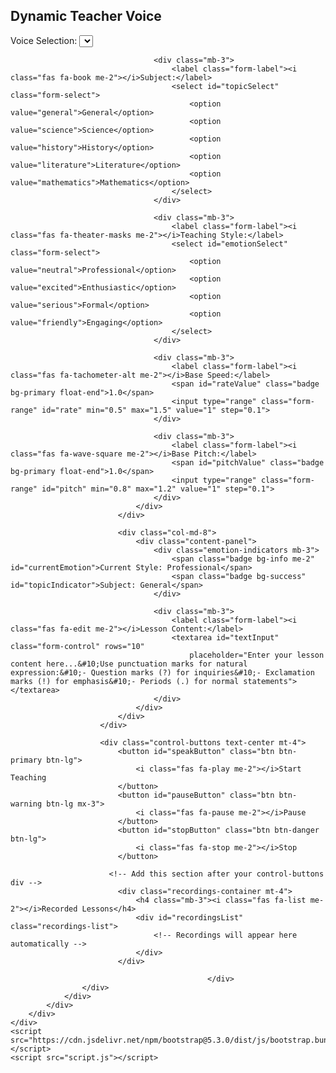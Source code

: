 <!DOCTYPE html>
<html lang="en">
<head>
    <meta charset="UTF-8">
    <meta name="viewport" content="width=device-width, initial-scale=1.0">
    <title>Dynamic Teacher Voice Assistant</title>
    <link href="https://cdn.jsdelivr.net/npm/bootstrap@5.3.0/dist/css/bootstrap.min.css" rel="stylesheet">
    <link href="https://cdnjs.cloudflare.com/ajax/libs/font-awesome/6.0.0/css/all.min.css" rel="stylesheet">
    <link href="style.css" rel="stylesheet">
</head>
<body>
    <div class="container py-4">
        <div class="row justify-content-center">
            <div class="col-md-10">
                <div class="card main-card">
                    <div class="card-header">
                        <h2><i class="fas fa-chalkboard-teacher me-2"></i>Dynamic Teacher Voice</h2>
                    </div>
                    <div class="card-body">
                        <div class="row">
                            <div class="col-md-4">
                                <div class="control-panel">
                                    <div class="mb-3">
                                        <label class="form-label"><i class="fas fa-microphone me-2"></i>Voice Selection:</label>
                                        <select id="voiceSelect" class="form-select"></select>
                                    </div>
                                    
                                    <div class="mb-3">
                                        <label class="form-label"><i class="fas fa-book me-2"></i>Subject:</label>
                                        <select id="topicSelect" class="form-select">
                                            <option value="general">General</option>
                                            <option value="science">Science</option>
                                            <option value="history">History</option>
                                            <option value="literature">Literature</option>
                                            <option value="mathematics">Mathematics</option>
                                        </select>
                                    </div>

                                    <div class="mb-3">
                                        <label class="form-label"><i class="fas fa-theater-masks me-2"></i>Teaching Style:</label>
                                        <select id="emotionSelect" class="form-select">
                                            <option value="neutral">Professional</option>
                                            <option value="excited">Enthusiastic</option>
                                            <option value="serious">Formal</option>
                                            <option value="friendly">Engaging</option>
                                        </select>
                                    </div>

                                    <div class="mb-3">
                                        <label class="form-label"><i class="fas fa-tachometer-alt me-2"></i>Base Speed:</label>
                                        <span id="rateValue" class="badge bg-primary float-end">1.0</span>
                                        <input type="range" class="form-range" id="rate" min="0.5" max="1.5" value="1" step="0.1">
                                    </div>

                                    <div class="mb-3">
                                        <label class="form-label"><i class="fas fa-wave-square me-2"></i>Base Pitch:</label>
                                        <span id="pitchValue" class="badge bg-primary float-end">1.0</span>
                                        <input type="range" class="form-range" id="pitch" min="0.8" max="1.2" value="1" step="0.1">
                                    </div>
                                </div>
                            </div>
                            
                            <div class="col-md-8">
                                <div class="content-panel">
                                    <div class="emotion-indicators mb-3">
                                        <span class="badge bg-info me-2" id="currentEmotion">Current Style: Professional</span>
                                        <span class="badge bg-success" id="topicIndicator">Subject: General</span>
                                    </div>
                                    
                                    <div class="mb-3">
                                        <label class="form-label"><i class="fas fa-edit me-2"></i>Lesson Content:</label>
                                        <textarea id="textInput" class="form-control" rows="10" 
                                            placeholder="Enter your lesson content here...&#10;Use punctuation marks for natural expression:&#10;- Question marks (?) for inquiries&#10;- Exclamation marks (!) for emphasis&#10;- Periods (.) for normal statements"></textarea>
                                    </div>
                                </div>
                            </div>
                        </div>

                        <div class="control-buttons text-center mt-4">
                            <button id="speakButton" class="btn btn-primary btn-lg">
                                <i class="fas fa-play me-2"></i>Start Teaching
                            </button>
                            <button id="pauseButton" class="btn btn-warning btn-lg mx-3">
                                <i class="fas fa-pause me-2"></i>Pause
                            </button>
                            <button id="stopButton" class="btn btn-danger btn-lg">
                                <i class="fas fa-stop me-2"></i>Stop
                            </button>
                           
                          <!-- Add this section after your control-buttons div -->
                            <div class="recordings-container mt-4">
                                <h4 class="mb-3"><i class="fas fa-list me-2"></i>Recorded Lessons</h4>
                                <div id="recordingsList" class="recordings-list">
                                    <!-- Recordings will appear here automatically -->
                                </div>
                            </div>

                                                </div>
                    </div>
                </div>
            </div>
        </div>
    </div>
    <script src="https://cdn.jsdelivr.net/npm/bootstrap@5.3.0/dist/js/bootstrap.bundle.min.js"></script>
    <script src="script.js"></script>
</body>
</html>
